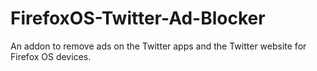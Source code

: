 # FirefoxOS-Twitter-Ad-Blocker
An addon to remove ads on the Twitter apps and the Twitter website for Firefox OS devices.
